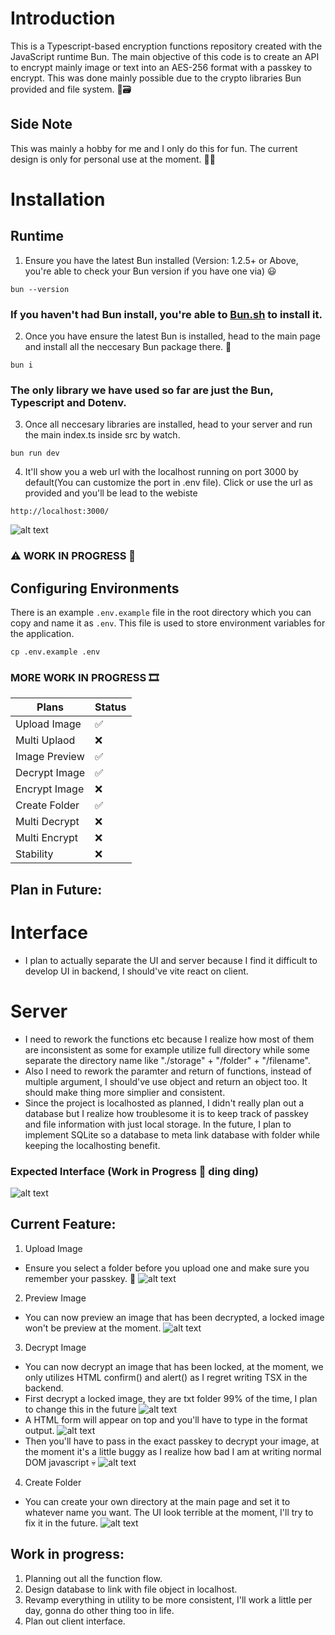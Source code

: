 # Introduction 
This is a Typescript-based encryption functions repository created with the JavaScript runtime Bun. The main objective of this code is to create an API to encrypt mainly image or text into an AES-256 format with a passkey to encrypt. This was done mainly possible due to the crypto libraries Bun provided and file system. 🔐🗃

## Side Note
This was mainly a hobby for me and I only do this for fun. The current design is only for personal use at the moment. 💫💫

# Installation
## Runtime
1. Ensure you have the latest Bun installed (Version: 1.2.5+ or Above, you're able to check your Bun version if you have one via) 😃
```
bun --version
```
### If you haven't had Bun install, you're able to [Bun.sh](https://bun.sh/) to install it.

2. Once you have ensure the latest Bun is installed, head to the main page and install all the neccesary Bun package there. 🥚
```
bun i 
```
### The only library we have used so far are just the Bun, Typescript and Dotenv.

3. Once all neccesary libraries are installed, head to your server and run the main index.ts inside src by watch. 

```
bun run dev
```

4. It'll show you a web url with the localhost running on port 3000 by default(You can customize the port in .env file). Click or use the url as provided and you'll be lead to the webiste

```
http://localhost:3000/
```
![alt text](./image/BunRun.png)

### ⚠ WORK IN PROGRESS 🔨

## Configuring Environments

There is an example `.env.example` file in the root directory which you can copy and name it as `.env`. This file is used to store environment variables for the application.

```
cp .env.example .env
```

### MORE WORK IN PROGRESS 🎞

| Plans  | Status |
| ------------- | ------------- |
| Upload Image  | ✅ |
| Multi Uplaod  | ❌ |
| Image Preview  | ✅ |
| Decrypt Image  | ✅ |
| Encrypt Image  | ❌ |
| Create Folder  | ✅ |
| Multi Decrypt  | ❌ |
| Multi Encrypt  | ❌ |
| Stability  | ❌ |

## Plan in Future:
# Interface
- I plan to actually separate the UI and server because I find it difficult to develop UI in backend, I should've vite react on client.

# Server
- I need to rework the functions etc because I realize how most of them are inconsistent as some for example utilize full directory while some separate the directory name like "./storage" + "/folder" + "/filename".
- Also I need to rework the paramter and return of functions, instead of multiple argument, I should've use object and return an object too. It should make thing more simplier and consistent.
- Since the project is localhosted as planned, I didn't really plan out a database but I realize how troublesome it is to keep track of passkey and file information with just local storage. In the future, I plan to implement SQLite so a database to meta link database with folder while keeping the localhosting benefit.



### Expected Interface (Work in Progress 🔨 ding ding)
![alt text](./image/MainPage.png)

## Current Feature:
1. Upload Image
- Ensure you select a folder before you upload one and make sure you remember your passkey. 🎇
![alt text](./image/Upload1.png)

2. Preview Image 
- You can now preview an image that has been decrypted, a locked image won't be preview at the moment.
![alt text](./image/Preview.png)

3. Decrypt Image 
- You can now decrypt an image that has been locked, at the moment, we only utilizes HTML confirm() and alert() as I regret writing TSX in the backend.
- First decrypt a locked image, they are txt folder 99% of the time, I plan to change this in the future
![alt text](./image/Decrypt1.png)
- A HTML form will appear on top and you'll have to type in the format output.
![alt text](./image/FormatOutput.png)
- Then you'll have to pass in the exact passkey to decrypt your image, at the moment it's a little buggy as I realize how bad I am at writing normal DOM javascript 💀
![alt text](./image/passKey.png)

4. Create Folder
- You can create your own directory at the main page and set it to whatever name you want. The UI look terrible at the moment, I'll try to fix it in the future.
![alt text](./image/FolderCreate.png)


## Work in progress:
1. Planning out all the function flow.
2. Design database to link with file object in localhost.
3. Revamp everything in utility to be more consistent, I'll work a little per day, gonna do other thing too in life.
4. Plan out client interface.
